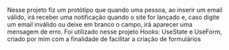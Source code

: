 Nesse projeto fiz um protótipo que quando uma pessoa, ao inserir um email
válido, irá receber uma notificação quando o site for lançado e, caso 
digite um email inválido ou deixe em branco o campo, irá aparecer uma
mensagem de erro.
Foi utilizado nesse projeto Hooks: UseState e UseForm, criado por mim
com a finalidade de facilitar a criação de formulários

